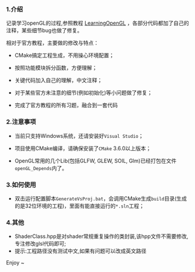 ### 1.介绍

记录学习openGL的过程,参照教程 [LearningOpenGL](https://learnopengl-cn.readthedocs.io/zh/latest/) ，各部分代码都加了自己的注释，某些细节bug也做了修复。

相对于官方教程，主要做的修改与特点：

- CMake搞定工程生成，不用操心环境配置；

- 按照功能模块拆分函数，方便理解；
- 关键代码加入自己的理解，中文注释；
- 对于某些官方未注意的细节(例如初始化)等小问题做了修复；
- 完成了官方教程的所有习题，融合到一套代码

### 2.注意事项

- 当前只支持Windows系统，还请安装好`Visual Studio`；

- 项目使用CMake编译，请确保安装了`CMake` 3.6.0以上版本；

- OpenGL常用的几个Lib(包括GLFW, GLEW, SOIL, Glm)已经打包在文件`openGL_Depends`内了。

### 3.如何使用

- 双击运行配置脚本`GenerateVsProj.bat`，会调用CMake生成`build`目录(生成的是32位环境的工程)，里面有能直接运行的`*.sln`工程；

### 4.其他
- ShaderClass.hpp是对shader常规重复操作的类封装,该hpp文件不需要修改,专注修改glsl代码即可;
- 提示:工程路径没有测试中文,如果有问题可以改成英文路径

 Enjoy ~

